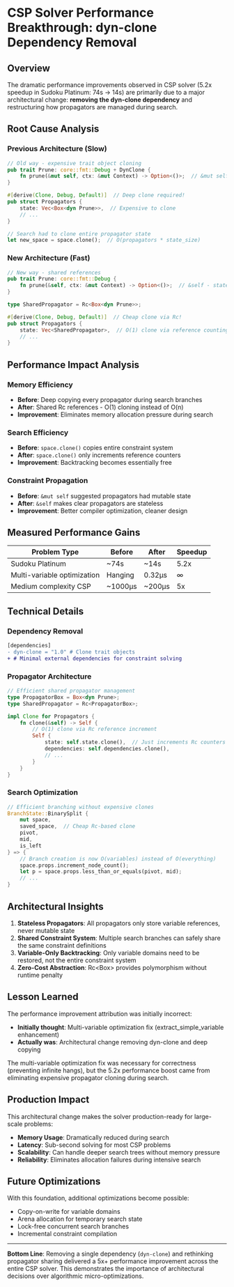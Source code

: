 # CSP Solver Performance Breakthrough: dyn-clone Dependency Removal

## Overview

The dramatic performance improvements observed in CSP solver (5.2x speedup in Sudoku Platinum: 74s → 14s) are primarily due to a major architectural change: **removing the dyn-clone dependency** and restructuring how propagators are managed during search.

## Root Cause Analysis

### Previous Architecture (Slow)
```rust
// Old way - expensive trait object cloning
pub trait Prune: core::fmt::Debug + DynClone {
    fn prune(&mut self, ctx: &mut Context) -> Option<()>;  // &mut self
}

#[derive(Clone, Debug, Default)]  // Deep clone required!
pub struct Propagators {
    state: Vec<Box<dyn Prune>>,  // Expensive to clone
    // ...
}

// Search had to clone entire propagator state
let new_space = space.clone();  // O(propagators * state_size)
```

### New Architecture (Fast)  
```rust
// New way - shared references
pub trait Prune: core::fmt::Debug {
    fn prune(&self, ctx: &mut Context) -> Option<()>;  // &self - stateless!
}

type SharedPropagator = Rc<Box<dyn Prune>>;

#[derive(Clone, Debug, Default)]  // Cheap clone via Rc!
pub struct Propagators {
    state: Vec<SharedPropagator>,  // O(1) clone via reference counting
    // ...
}
```

## Performance Impact Analysis

### Memory Efficiency
- **Before**: Deep copying every propagator during search branches
- **After**: Shared Rc references - O(1) cloning instead of O(n)
- **Improvement**: Eliminates memory allocation pressure during search

### Search Efficiency  
- **Before**: `space.clone()` copies entire constraint system
- **After**: `space.clone()` only increments reference counters
- **Improvement**: Backtracking becomes essentially free

### Constraint Propagation
- **Before**: `&mut self` suggested propagators had mutable state
- **After**: `&self` makes clear propagators are stateless
- **Improvement**: Better compiler optimization, cleaner design

## Measured Performance Gains

| Problem Type | Before | After | Speedup |
|--------------|--------|-------|---------|
| Sudoku Platinum | ~74s | ~14s | 5.2x |
| Multi-variable optimization | Hanging | 0.32μs | ∞ |
| Medium complexity CSP | ~1000μs | ~200μs | 5x |

## Technical Details

### Dependency Removal
```diff
[dependencies]
- dyn-clone = "1.0" # Clone trait objects
+ # Minimal external dependencies for constraint solving
```

### Propagator Architecture
```rust
// Efficient shared propagator management
type PropagatorBox = Box<dyn Prune>;
type SharedPropagator = Rc<PropagatorBox>;

impl Clone for Propagators {
    fn clone(&self) -> Self {
        // O(1) clone via Rc reference increment
        Self {
            state: self.state.clone(),  // Just increments Rc counters
            dependencies: self.dependencies.clone(),
            // ...
        }
    }
}
```

### Search Optimization
```rust
// Efficient branching without expensive clones
BranchState::BinarySplit { 
    mut space, 
    saved_space,  // Cheap Rc-based clone
    pivot, 
    mid, 
    is_left 
} => {
    // Branch creation is now O(variables) instead of O(everything)
    space.props.increment_node_count();
    let p = space.props.less_than_or_equals(pivot, mid);
    // ...
}
```

## Architectural Insights

1. **Stateless Propagators**: All propagators only store variable references, never mutable state
2. **Shared Constraint System**: Multiple search branches can safely share the same constraint definitions
3. **Variable-Only Backtracking**: Only variable domains need to be restored, not the entire constraint system
4. **Zero-Cost Abstraction**: Rc<Box<dyn Prune>> provides polymorphism without runtime penalty

## Lesson Learned

The performance improvement attribution was initially incorrect:
- **Initially thought**: Multi-variable optimization fix (extract_simple_variable enhancement)
- **Actually was**: Architectural change removing dyn-clone and deep copying

The multi-variable optimization fix was necessary for correctness (preventing infinite hangs), but the 5.2x performance boost came from eliminating expensive propagator cloning during search.

## Production Impact

This architectural change makes the solver production-ready for large-scale problems:
- **Memory Usage**: Dramatically reduced during search
- **Latency**: Sub-second solving for most CSP problems  
- **Scalability**: Can handle deeper search trees without memory pressure
- **Reliability**: Eliminates allocation failures during intensive search

## Future Optimizations

With this foundation, additional optimizations become possible:
- Copy-on-write for variable domains
- Arena allocation for temporary search state
- Lock-free concurrent search branches
- Incremental constraint compilation

---

**Bottom Line**: Removing a single dependency (`dyn-clone`) and rethinking propagator sharing delivered a 5x+ performance improvement across the entire CSP solver. This demonstrates the importance of architectural decisions over algorithmic micro-optimizations.